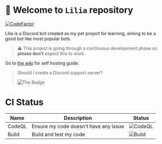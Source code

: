 # 🎉 Welcome to `Lilia` repository

[![CodeFactor](https://www.codefactor.io/repository/github/swyreee/lilia/badge)](https://www.codefactor.io/repository/github/swyreee/lilia)

Lilia is a Discord bot created as my pet project for learning, aiming to be a good bot like most popular bots.

> ⚠️ This project is going through a continuous development phase so **please don't** expect this to work.

Go to [the wiki](https://github.com/Swyreee/Helya/wiki) for self hosting guide.

> Should I create a Discord support server?
> 
> ![The Badge](https://img.shields.io/badge/%E2%9D%A4%EF%B8%8FMade%20with%20love%20by-Swyrin%237193-red?style=for-the-badge&logo=discord)

# CI Status

| Name    | Description                              | Status                                                                                      |
|---------|------------------------------------------|---------------------------------------------------------------------------------------------|
| CodeQL  | Ensure my code doesn't have any issue    | ![CodeQL](https://github.com/Swyreee/Lilia/actions/workflows/codeql-analysis.yml/badge.svg) |
| Build   | Build and test my code                   | ![Build](https://github.com/Swyreee/Lilia/actions/workflows/dotnet.yml/badge.svg)           |
